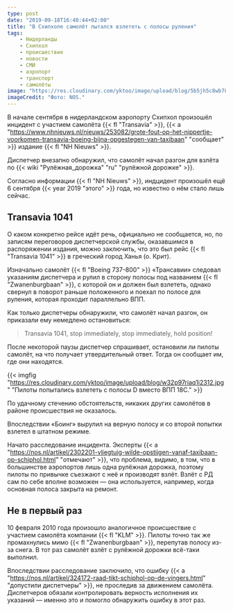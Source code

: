 ```yaml
---
type: post
date: "2019-09-18T16:40:44+02:00"
title: "В Схипхоле самолёт пытался взлететь с полосы руления"
tags:
    - Нидерланды
    - Схипхол
    - происшествие
    - новости
    - СМИ
    - аэропорт
    - транспорт
    - самолёты
image: "https://res.cloudinary.com/yktoo/image/upload/blog/5b5jh5c8wb783671.jpg"
imageCredit: "Фото: NOS."
---
```


В начале сентября в нидерландском аэропорту Схипхол произошёл инцидент с участием самолёта {{< fl "Transavia" >}}, {{< a "https://www.nhnieuws.nl/nieuws/253082/grote-fout-op-het-nippertje-voorkomen-transavia-boeing-bijna-opgestegen-van-taxibaan" "сообщает" >}} издание {{< fl "NH Nieuws" >}}.

Диспетчер внезапно обнаружил, что самолёт начал разгон для взлёта по {{< wiki "Рулёжная_дорожка" "ru" "рулёжной дорожке" >}}.

<!--more-->

Согласно информации {{< fl "NH Nieuws" >}}, индцидент произошёл ещё 6 сентября {{< year 2019 "этого" >}} года, но известно о нём стало лишь сейчас.

## Transavia 1041

О каком конкретно рейсе идёт речь, официально не сообщается, но, по записям переговоров диспетчерской службы, оказавшимся в распоряжении издания, можно заключить, что это был рейс {{< fl "Transavia 1041" >}} в греческий город Ханья (о. Крит).

Изначально самолёт {{< fl "Boeing 737-800" >}} «Трансавии» следовал указаниям диспетчера и рулил в сторону полосы под названием {{< fl "Zwanenburgbaan" >}}, с которой он и должен был взлететь, однако свернул в поворот раньше положенного и поехал по полосе для руления, которая проходит параллельно ВПП.

Как только диспетчеры обнаружили, что самолёт начал разгон, он приказали ему немедлено остановиться:

> Transavia 1041, stop immediately, stop immediately, hold position!

После некоторой паузы диспетчер спрашивает, остановили ли пилоты самолёт, на что получает утвердительный ответ. Тогда он сообщает им, где они находятся.

{{< imgfig "https://res.cloudinary.com/yktoo/image/upload/blog/w32p97riaq1i2312.jpg" "Пилоты попытались взлететь с полосы D вместо ВПП 18C." >}}

По удачному стечению обстоятельств, никаких других самолётов в районе происшествия не оказалось.

Впоследствии «Боинг» вырулил на верную полосу и со второй попытки взлетел в штатном режиме.

Начато расследование инцидента. Эксперты {{< a "https://nos.nl/artikel/2302201-vliegtuig-wilde-opstijgen-vanaf-taxibaan-op-schiphol.html" "отмечают" >}}, что проблема, видимо, в том, что в большинстве аэропортов лишь одна рулёжная дорожка, поэтому пилоты по привычке съезжают с неё и производят взлёт. Взлёт с РД сам по себе вполне возможен — она используется, например, когда основная полоса закрыта на ремонт.

## Не в первый раз

10 февраля 2010 года произошло аналогичное происшествие с участием самолёта компании {{< fl "KLM" >}}. Пилоты точно так же промахнулись мимо {{< fl "Zwanenburgbaan" >}}, перепутав полосу из-за снега. В тот раз самолёт взлёт с рулёжной дорожки всё-таки выполнил.

Впоследствии расследование заключило, что ошибку {{< a "https://nos.nl/artikel/324172-raad-tikt-schiphol-op-de-vingers.html" "допустили диспетчеры" >}}, не проследив за движением самолёта. Диспетчеров обязали контролировать верность исполнения их указаний — именно это и помогло обнаружить ошибку в этот раз.